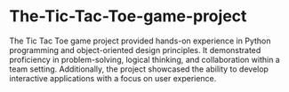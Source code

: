 # The-Tic-Tac-Toe-game-project
The Tic Tac Toe game project provided hands-on experience in Python programming and object-oriented design principles. It demonstrated proficiency in problem-solving, logical thinking, and collaboration within a team setting. Additionally, the project showcased the ability to develop interactive applications with a focus on user experience.
